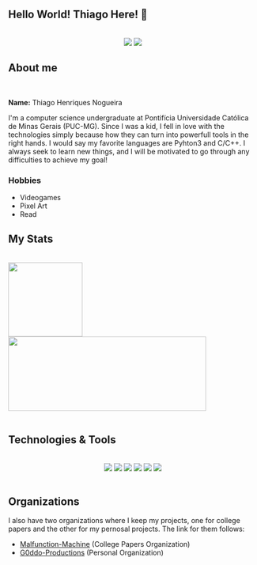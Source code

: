 ## Hello World! Thiago Here! 👋

<br>

<!-- Shields do Projeto -->

<div align="center">

  <a href="mailto:thiagohnogueira01@gmail.com" alt="Gmail">
        <img src="https://img.shields.io/badge/GMAIL-EA4335?style=for-the-badge&logo=gmail&logoColor=white" /></a>

  <a href="https://www.linkedin.com/in/thiagoh-nogueira/" alt="Linkedin">
        <img src="https://img.shields.io/badge/LINKEDIN-0A66C2?style=for-the-badge&logo=linkedin" /></a>

</div>

## **About me**

<br>

**Name:** Thiago Henriques Nogueira
<br>

I'm a computer science undergraduate at Pontifícia Universidade Católica de Minas Gerais (PUC-MG). Since I was a kid, I fell in love with the technologies simply because how they can turn into powerfull tools in the right hands. I would say my favorite languages are Pyhton3 and C/C++. I always seek to learn new things, and I will be motivated to go through any difficulties to achieve my goal! 


### **Hobbies**

- Videogames
- Pixel Art 
- Read

## **My Stats**
<br>

<div>
  <img height="150em" src="https://github-readme-stats.vercel.app/api?username=ThiagoHN&show_icons=false&theme=gotham&include_all_commits=true&count_private=true" align="center"/> &nbsp;&nbsp;&nbsp;
  <img height="150em"  width= "400em" src="https://github-readme-stats.vercel.app/api/top-langs/?username=ThiagoHN&layout=compact&langs_count=16&theme=gotham" align="center"/>
</div>

<br>

## **Technologies & Tools**

<div align="center">
<br>
  
  <a href="#" alt="Linux">
        <img src="https://img.shields.io/badge/LINUX-FCC624?style=for-the-badge&logo=linux&logoColor=black" /></a>
  
  <a href="#" alt="Git">
        <img src="https://img.shields.io/badge/GIT-F05032?style=for-the-badge&logo=git&logoColor=white" /></a>

  <a href="#" alt="Python">
        <img src="https://img.shields.io/badge/PYTHON3-3776AB?style=for-the-badge&logo=python&logoColor=white" /></a>

  <a href="#" alt="C++">
        <img src="https://img.shields.io/badge/C++-00599C?style=for-the-badge&logo=cplusplus" /></a>

  <a href="#" alt="Java">
        <img src="https://img.shields.io/badge/JAVA-007396?style=for-the-badge&logo=java&logoColor=white" /></a>

  <a href="#" alt="Html">
        <img src="https://img.shields.io/badge/HTML-E34F26?style=for-the-badge&logo=html5&logoColor=white" /></a>

</div>

<br>

## **Organizations**

I also have two organizations where I keep my projects, one for college papers and the other for my pernosal projects. The link for them follows:

- [Malfunction-Machine](https://github.com/Malfunction-Machine) (College Papers Organization)
- [G0ddo-Productions](https://github.com/G0ddo-Productions)  (Personal Organization)
